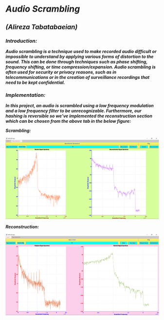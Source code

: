 # ***Audio Scrambling***

## ***(Alireza Tabatabaeian)***

### ***Introduction:***

***Audio scrambling is a technique used to make recorded audio difficult or impossible to understand by applying various forms of distortion to the sound. This can be done through techniques such as phase shifting, frequency shifting, or time compression/expansion. Audio scrambling is often used for security or privacy reasons, such as in telecommunications or in the creation of surveillance recordings that need to be kept confidential.***

### ***Implementation:***

***In this project, an audio is scrambled using a low frequency modulation and a low frequency filter to be unrecognizable. Furthermore, our hashing is reversible so we’ve implemented the reconstruction section which can be chosen from the above tab in the below figure:***

***Scrambling:***

<div style="text-align:center"><img src=".\resources\fig1.png" /></div>

***Reconstruction:***

<div style="text-align:center"><img src=".\resources\fig2.png" /></div>

